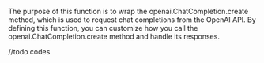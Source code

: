 The purpose of this function is to wrap the openai.ChatCompletion.create method, which is used to request chat completions from the OpenAI API. By defining this function, you can customize how you call the openai.ChatCompletion.create method and handle its responses.

//todo codes